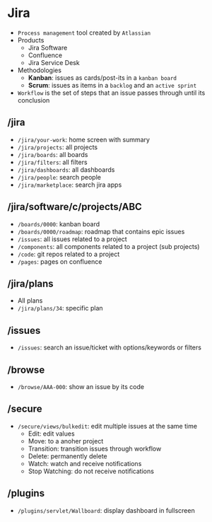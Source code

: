 # Jira

- `Process management` tool created by `Atlassian`
- Products
  - Jira Software
  - Confluence
  - Jira Service Desk
- Methodologies
  - **Kanban**: issues as cards/post-its in a `kanban board`
  - **Scrum**: issues as items in a `backlog` and an `active sprint`
- `Workflow` is the set of steps that an issue passes through until its conclusion

## /jira

- `/jira/your-work`: home screen with summary
- `/jira/projects`: all projects
- `/jira/boards`: all boards
- `/jira/filters`: all filters
- `/jira/dashboards`: all dashboards
- `/jira/people`: search people
- `/jira/marketplace`: search jira apps

## /jira/software/c/projects/ABC

- `/boards/0000`: kanban board
- `/boards/0000/roadmap`: roadmap that contains epic issues
- `/issues`: all issues related to a project
- `/components`: all components related to a project (sub projects)
- `/code`: git repos related to a project
- `/pages`: pages on confluence

## /jira/plans

- All plans
- `/jira/plans/34`: specific plan

## /issues

- `/issues`: search an issue/ticket with options/keywords or filters

## /browse

- `/browse/AAA-000`: show an issue by its code

## /secure

- `/secure/views/bulkedit`: edit multiple issues at the same time
  - Edit: edit values
  - Move: to a anoher project
  - Transition: transition issues through workflow
  - Delete: permanently delete
  - Watch: watch and receive notifications
  - Stop Watching: do not receive notifications

## /plugins

- `/plugins/servlet/Wallboard`: display dashboard in fullscreen

